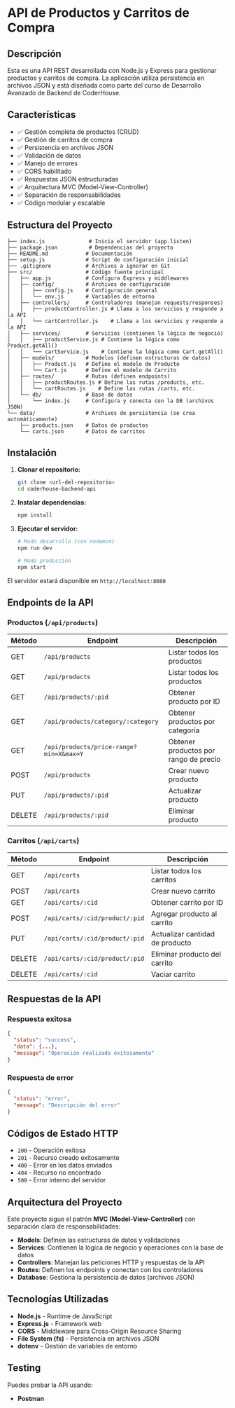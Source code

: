 # API de Productos y Carritos de Compra

## Descripción

Esta es una API REST desarrollada con Node.js y Express para gestionar productos y carritos de compra. La aplicación utiliza persistencia en archivos JSON y está diseñada como parte del curso de Desarrollo Avanzado de Backend de CoderHouse.

## Características

- ✅ Gestión completa de productos (CRUD)
- ✅ Gestión de carritos de compra
- ✅ Persistencia en archivos JSON
- ✅ Validación de datos
- ✅ Manejo de errores
- ✅ CORS habilitado
- ✅ Respuestas JSON estructuradas
- ✅ Arquitectura MVC (Model-View-Controller)
- ✅ Separación de responsabilidades
- ✅ Código modular y escalable

## Estructura del Proyecto

```
├── index.js              # Inicia el servidor (app.listen)
├── package.json          # Dependencias del proyecto
├── README.md            # Documentación
├── setup.js             # Script de configuración inicial
├── .gitignore           # Archivos a ignorar en Git
├── src/                 # Código fuente principal
│   ├── app.js           # Configura Express y middlewares
│   ├── config/          # Archivos de configuración
│   │   ├── config.js    # Configuración general
│   │   └── env.js       # Variables de entorno
│   ├── controllers/     # Controladores (manejan requests/responses)
│   │   ├── productController.js # Llama a los servicios y responde a la API
│   │   └── cartController.js    # Llama a los servicios y responde a la API
│   ├── services/        # Servicios (contienen la lógica de negocio)
│   │   ├── productService.js # Contiene la lógica como Product.getAll()
│   │   └── cartService.js    # Contiene la lógica como Cart.getAll()
│   ├── models/          # Modelos (definen estructuras de datos)
│   │   ├── Product.js   # Define el modelo de Producto
│   │   └── Cart.js      # Define el modelo de Carrito
│   ├── routes/          # Rutas (definen endpoints)
│   │   ├── productRoutes.js # Define las rutas /products, etc.
│   │   └── cartRoutes.js    # Define las rutas /carts, etc.
│   └── db/              # Base de datos
│       └── index.js     # Configura y conecta con la DB (archivos JSON)
└── data/                # Archivos de persistencia (se crea automáticamente)
    ├── products.json    # Datos de productos
    └── carts.json       # Datos de carritos
```

## Instalación

1. **Clonar el repositorio:**
   ```bash
   git clone <url-del-repositorio>
   cd coderhouse-backend-api
   ```

2. **Instalar dependencias:**
   ```bash
   npm install
   ```

3. **Ejecutar el servidor:**
   ```bash
   # Modo desarrollo (con nodemon)
   npm run dev
   
   # Modo producción
   npm start
   ```

El servidor estará disponible en `http://localhost:8080`

## Endpoints de la API

### Productos (`/api/products`)

| Método | Endpoint | Descripción |
|--------|----------|-------------|
| GET | `/api/products` | Listar todos los productos |
| GET | `/api/products` | Listar todos los productos |
| GET | `/api/products/:pid` | Obtener producto por ID |
| GET | `/api/products/category/:category` | Obtener productos por categoría |
| GET | `/api/products/price-range?min=X&max=Y` | Obtener productos por rango de precio |
| POST | `/api/products` | Crear nuevo producto |
| PUT | `/api/products/:pid` | Actualizar producto |
| DELETE | `/api/products/:pid` | Eliminar producto |

### Carritos (`/api/carts`)

| Método | Endpoint | Descripción |
|--------|----------|-------------|
| GET | `/api/carts` | Listar todos los carritos |
| POST | `/api/carts` | Crear nuevo carrito |
| GET | `/api/carts/:cid` | Obtener carrito por ID |
| POST | `/api/carts/:cid/product/:pid` | Agregar producto al carrito |
| PUT | `/api/carts/:cid/product/:pid` | Actualizar cantidad de producto |
| DELETE | `/api/carts/:cid/product/:pid` | Eliminar producto del carrito |
| DELETE | `/api/carts/:cid` | Vaciar carrito |


## Respuestas de la API

### Respuesta exitosa
```json
{
  "status": "success",
  "data": {...},
  "message": "Operación realizada exitosamente"
}
```

### Respuesta de error
```json
{
  "status": "error",
  "message": "Descripción del error"
}
```

## Códigos de Estado HTTP

- `200` - Operación exitosa
- `201` - Recurso creado exitosamente
- `400` - Error en los datos enviados
- `404` - Recurso no encontrado
- `500` - Error interno del servidor

## Arquitectura del Proyecto

Este proyecto sigue el patrón **MVC (Model-View-Controller)** con separación clara de responsabilidades:

- **Models**: Definen las estructuras de datos y validaciones
- **Services**: Contienen la lógica de negocio y operaciones con la base de datos
- **Controllers**: Manejan las peticiones HTTP y respuestas de la API
- **Routes**: Definen los endpoints y conectan con los controladores
- **Database**: Gestiona la persistencia de datos (archivos JSON)

## Tecnologías Utilizadas

- **Node.js** - Runtime de JavaScript
- **Express.js** - Framework web
- **CORS** - Middleware para Cross-Origin Resource Sharing
- **File System (fs)** - Persistencia en archivos JSON
- **dotenv** - Gestión de variables de entorno

## Testing

Puedes probar la API usando:
- **Postman**

